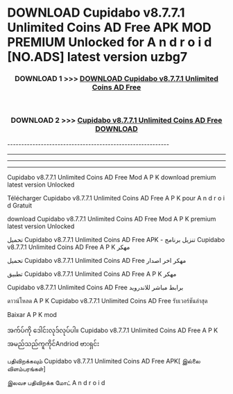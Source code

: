# DOWNLOAD Cupidabo v8.7.7.1 Unlimited Coins AD Free  APK MOD PREMIUM Unlocked for A n d r o i d [NO.ADS] latest version uzbg7 



<div align="center">

<h3>DOWNLOAD 1 >>> <a href="https://getmod2.web.app/?judul=Cupidabo v8.7.7.1 Unlimited Coins AD Free ">DOWNLOAD Cupidabo v8.7.7.1 Unlimited Coins AD Free </a></h3><br>

<h3>DOWNLOAD 2 >>> <a href="https://getmod2.web.app/?judul=Cupidabo v8.7.7.1 Unlimited Coins AD Free ">Cupidabo v8.7.7.1 Unlimited Coins AD Free  DOWNLOAD </a></h3>

</div>
----------------------------------------------------------

----------------------------------------------------------

----------------------------------------------------------

----------------------------------------------------------

Cupidabo v8.7.7.1 Unlimited Coins AD Free  Mod A P K download premium latest version Unlocked

Télécharger Cupidabo v8.7.7.1 Unlimited Coins AD Free  A P K pour A n d r o i d Gratuit

download Cupidabo v8.7.7.1 Unlimited Coins AD Free  Mod A P K premium latest version Unlocked

تحميل Cupidabo v8.7.7.1 Unlimited Coins AD Free  APK - تنزيل برنامج Cupidabo v8.7.7.1 Unlimited Coins AD Free  A P K مهكر

تحميل Cupidabo v8.7.7.1 Unlimited Coins AD Free  مهكر اخر اصدار

تطبيق Cupidabo v8.7.7.1 Unlimited Coins AD Free  A P K مهكر

Cupidabo v8.7.7.1 Unlimited Coins AD Free  برابط مباشر للاندرويد

ดาวน์โหลด A P K Cupidabo v8.7.7.1 Unlimited Coins AD Free  รับเวอร์ชันล่าสุด

Baixar A P K mod

အက်ပ်ကို ဒေါင်းလုဒ်လုပ်ပါ။ Cupidabo v8.7.7.1 Unlimited Coins AD Free  A P K အမည်သည်ကူကိုင်Andriod ဗားရှင်း

பதிவிறக்கவும் Cupidabo v8.7.7.1 Unlimited Coins AD Free  APK[ இல்லை விளம்பரங்கள்] 
 
இலவச பதிவிறக்க மோட் A n d r o i d



